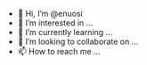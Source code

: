- 👋 Hi, I’m @enuosi
- 👀 I’m interested in ...
- 🌱 I’m currently learning ...
- 💞️ I’m looking to collaborate on ...
- 📫 How to reach me ...

<!---
enuosi/enuosi is a ✨ special ✨ repository because its `README.md` (this file) appears on your GitHub profile.
You can click the Preview link to take a look at your changes.
--->
